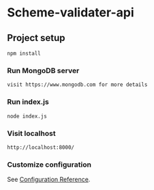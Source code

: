 # Scheme-validater-api

## Project setup
```
npm install
```

### Run MongoDB server
```
visit https://www.mongodb.com for more details
```

### Run index.js
```
node index.js
```

### Visit localhost
```
http://localhost:8000/
```


### Customize configuration
See [Configuration Reference](https://cli.vuejs.org/config/).
